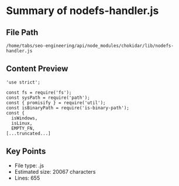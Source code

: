 # Summary of nodefs-handler.js
  
## File Path
`/home/tabs/seo-engineering/api/node_modules/chokidar/lib/nodefs-handler.js`

## Content Preview
```
'use strict';

const fs = require('fs');
const sysPath = require('path');
const { promisify } = require('util');
const isBinaryPath = require('is-binary-path');
const {
  isWindows,
  isLinux,
  EMPTY_FN,
[...truncated...]
```

## Key Points
- File type: .js
- Estimated size: 20067 characters
- Lines: 655
